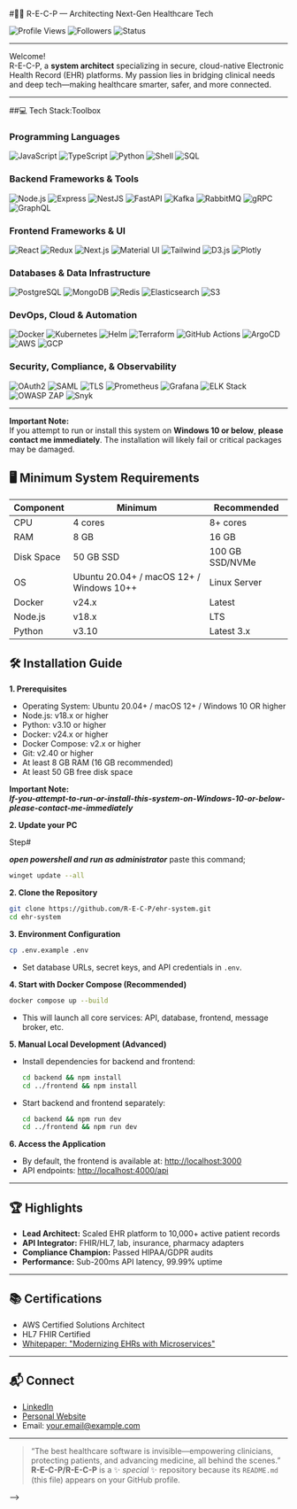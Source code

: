 #👨‍💻 R-E-C-P — Architecting Next-Gen Healthcare Tech

![Profile Views](https://komarev.com/ghpvc/?username=your-github-username&label=PROFILE+VIEWS)
![Followers](https://komarev.com/ghpvc/?username=your-github-username&label=Pull-Request)
![Status](https://img.shields.io/badge/Status-RUNNING-Green)

---

Welcome!  
R-E-C-P, a **system architect** specializing in secure, cloud-native Electronic Health Record (EHR) platforms. My passion lies in bridging clinical needs and deep tech—making healthcare smarter, safer, and more connected.

---

##💻 Tech Stack:Toolbox

### **Programming Languages**
![JavaScript](https://img.shields.io/badge/JavaScript-F7DF1E?logo=javascript&logoColor=black)
![TypeScript](https://img.shields.io/badge/TypeScript-007ACC?logo=typescript&logoColor=white)
![Python](https://img.shields.io/badge/Python-3776AB?logo=python&logoColor=white)
![Shell](https://img.shields.io/badge/Shell-121011?logo=gnu-bash&logoColor=white)
![SQL](https://img.shields.io/badge/SQL-336791?logo=postgresql&logoColor=white)

### **Backend Frameworks & Tools**
![Node.js](https://img.shields.io/badge/Node.js-339933?logo=node.js&logoColor=white)
![Express](https://img.shields.io/badge/Express-000000?logo=express&logoColor=white)
![NestJS](https://img.shields.io/badge/NestJS-E0234E?logo=nestjs&logoColor=white)
![FastAPI](https://img.shields.io/badge/FastAPI-009688?logo=fastapi&logoColor=white)
![Kafka](https://img.shields.io/badge/Kafka-231F20?logo=apachekafka&logoColor=white)
![RabbitMQ](https://img.shields.io/badge/RabbitMQ-FF6600?logo=rabbitmq&logoColor=white)
![gRPC](https://img.shields.io/badge/gRPC-4285F4?logo=grpc&logoColor=white)
![GraphQL](https://img.shields.io/badge/GraphQL-E10098?logo=graphql&logoColor=white)

### **Frontend Frameworks & UI**
![React](https://img.shields.io/badge/React-20232A?logo=react&logoColor=61DAFB)
![Redux](https://img.shields.io/badge/Redux-764ABC?logo=redux&logoColor=white)
![Next.js](https://img.shields.io/badge/Next.js-000000?logo=nextdotjs&logoColor=white)
![Material UI](https://img.shields.io/badge/Material--UI-0081CB?logo=mui&logoColor=white)
![Tailwind](https://img.shields.io/badge/Tailwind_CSS-38B2AC?logo=tailwind-css&logoColor=white)
![D3.js](https://img.shields.io/badge/D3.js-F9A03C?logo=d3.js&logoColor=white)
![Plotly](https://img.shields.io/badge/Plotly-3F4F75?logo=plotly&logoColor=white)

### **Databases & Data Infrastructure**
![PostgreSQL](https://img.shields.io/badge/PostgreSQL-4169E1?logo=postgresql&logoColor=white)
![MongoDB](https://img.shields.io/badge/MongoDB-47A248?logo=mongodb&logoColor=white)
![Redis](https://img.shields.io/badge/Redis-DC382D?logo=redis&logoColor=white)
![Elasticsearch](https://img.shields.io/badge/Elasticsearch-005571?logo=elasticsearch&logoColor=white)
![S3](https://img.shields.io/badge/AWS_S3-569A31?logo=amazonaws&logoColor=white)

### **DevOps, Cloud & Automation**
![Docker](https://img.shields.io/badge/Docker-2496ED?logo=docker&logoColor=white)
![Kubernetes](https://img.shields.io/badge/Kubernetes-326CE5?logo=kubernetes&logoColor=white)
![Helm](https://img.shields.io/badge/Helm-0F1689?logo=helm&logoColor=white)
![Terraform](https://img.shields.io/badge/Terraform-7B42BC?logo=terraform&logoColor=white)
![GitHub Actions](https://img.shields.io/badge/GitHub_Actions-2088FF?logo=githubactions&logoColor=white)
![ArgoCD](https://img.shields.io/badge/ArgoCD-FE6A16?logo=argo&logoColor=white)
![AWS](https://img.shields.io/badge/AWS-232F3E?logo=amazonaws&logoColor=white)
![GCP](https://img.shields.io/badge/GCP-4285F4?logo=googlecloud&logoColor=white)

### **Security, Compliance, & Observability**
![OAuth2](https://img.shields.io/badge/OAuth2-0086FF?logo=oauth&logoColor=white)
![SAML](https://img.shields.io/badge/SAML-FF9900?logo=saml&logoColor=white)
![TLS](https://img.shields.io/badge/TLS-003366?logo=letsencrypt&logoColor=white)
![Prometheus](https://img.shields.io/badge/Prometheus-E6522C?logo=prometheus&logoColor=white)
![Grafana](https://img.shields.io/badge/Grafana-F46800?logo=grafana&logoColor=white)
![ELK Stack](https://img.shields.io/badge/ELK-005571?logo=elasticstack&logoColor=white)
![OWASP ZAP](https://img.shields.io/badge/OWASP_ZAP-231F20?logo=owasp&logoColor=white)
![Snyk](https://img.shields.io/badge/Snyk-4C4A73?logo=snyk&logoColor=white)

---

**Important Note:**  
If you attempt to run or install this system on **Windows 10 or below**, **please contact me immediately**. The installation will likely fail or critical packages may be damaged.


## 🖥️ Minimum System Requirements

| Component       | Minimum                  | Recommended      |
|-----------------|-------------------------|------------------|
| CPU             | 4 cores                 | 8+ cores         |
| RAM             | 8 GB                    | 16 GB            |
| Disk Space      | 50 GB SSD               | 100 GB SSD/NVMe  |
| OS              | Ubuntu 20.04+ / macOS 12+ / Windows 10++ | Linux Server    |
| Docker          | v24.x                   | Latest           |
| Node.js         | v18.x                   | LTS              |
| Python          | v3.10                   | Latest 3.x       |


## 🛠️ Installation Guide

**1. Prerequisites**

- Operating System: Ubuntu 20.04+ / macOS 12+ / Windows 10 OR higher
- Node.js: v18.x or higher
- Python: v3.10 or higher
- Docker: v24.x or higher
- Docker Compose: v2.x or higher
- Git: v2.40 or higher
- At least 8 GB RAM (16 GB recommended)
- At least 50 GB free disk space

**Important Note:**  
***If-you-attempt-to-run-or-install-this-system-on-Windows-10-or-below-please-contact-me-immediately***

**2. Update your PC**

Step#

***open powershell and run as administrator***
paste this command;

```bash
winget update --all
```

**2. Clone the Repository**
```bash
git clone https://github.com/R-E-C-P/ehr-system.git
cd ehr-system
```

**3. Environment Configuration**

```bash
cp .env.example .env
```
- Set database URLs, secret keys, and API credentials in `.env`.

**4. Start with Docker Compose (Recommended)**

```bash
docker compose up --build
```
- This will launch all core services: API, database, frontend, message broker, etc.

**5. Manual Local Development (Advanced)**

- Install dependencies for backend and frontend:
  ```bash
  cd backend && npm install
  cd ../frontend && npm install
  ```
- Start backend and frontend separately:
  ```bash
  cd backend && npm run dev
  cd ../frontend && npm run dev
  ```

**6. Access the Application**

- By default, the frontend is available at: [http://localhost:3000](http://localhost:3000)
- API endpoints: [http://localhost:4000/api](http://localhost:4000/api)

---

## 🏆 Highlights

- **Lead Architect:** Scaled EHR platform to 10,000+ active patient records
- **API Integrator:** FHIR/HL7, lab, insurance, pharmacy adapters
- **Compliance Champion:** Passed HIPAA/GDPR audits
- **Performance:** Sub-200ms API latency, 99.99% uptime

---

## 📚 Certifications

- AWS Certified Solutions Architect
- HL7 FHIR Certified
- [Whitepaper: "Modernizing EHRs with Microservices"](https://yourwebsite.com/whitepaper)

---

## 📬 Connect

- [LinkedIn](https://www.linkedin.com/in/your-profile)
- [Personal Website](https://yourwebsite.com)
- Email: your.email@example.com

---

> “The best healthcare software is invisible—empowering clinicians, protecting patients, and advancing medicine, all behind the scenes.”
**R-E-C-P/R-E-C-P** is a ✨ _special_ ✨ repository because its `README.md` (this file) appears on your GitHub profile.


-->
